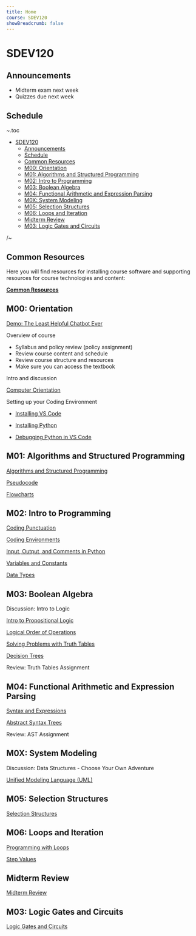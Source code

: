 ```yaml
---
title: Home
course: SDEV120
showBreadcrumb: false
---
```


# SDEV120

## Announcements

- Midterm exam next week
- Quizzes due next week

## Schedule

~.toc

- [SDEV120](#sdev120)
  - [Announcements](#announcements)
  - [Schedule](#schedule)
  - [Common Resources](#common-resources)
  - [M00: Orientation](#m00-orientation)
  - [M01: Algorithms and Structured Programming](#m01-algorithms-and-structured-programming)
  - [M02: Intro to Programming](#m02-intro-to-programming)
  - [M03: Boolean Algebra](#m03-boolean-algebra)
  - [M04: Functional Arithmetic and Expression Parsing](#m04-functional-arithmetic-and-expression-parsing)
  - [M0X: System Modeling](#m0x-system-modeling)
  - [M05: Selection Structures](#m05-selection-structures)
  - [M06: Loops and Iteration](#m06-loops-and-iteration)
  - [Midterm Review](#midterm-review)
  - [M03: Logic Gates and Circuits](#m03-logic-gates-and-circuits)

/~

## Common Resources

Here you will find resources for installing course software and supporting resources for course technologies and content:

**[Common Resources](../common/index.html)**

## M00: Orientation

[Demo: The Least Helpful Chatbot Ever](https://github.com/mpjovanovich/openai_playground/blob/main/custom_chatbot.py)

Overview of course

- Syllabus and policy review (policy assignment)
- Review course content and schedule
- Review course structure and resources
- Make sure you can access the textbook

Intro and discussion

[Computer Orientation](../common/computer_orientation.html?course=SDEV120)

Setting up your Coding Environment

- [Installing VS Code](../common/installing_vs_code.html?course=SDEV120)

- [Installing Python](../common/installing_python.html?course=SDEV120)

- [Debugging Python in VS Code](../common/vs_code_debugging.html?course=SDEV120)

## M01: Algorithms and Structured Programming

[Algorithms and Structured Programming](algorithms.html)

[Pseudocode](pseudocode.html)

[Flowcharts](flowcharts.html)

## M02: Intro to Programming

[Coding Punctuation](../common/coding_punctuation.html?course=SDEV120)

[Coding Environments](coding_environments.html)

[Input, Output, and Comments in Python](input_output_comments_python.html)

[Variables and Constants](variables_and_constants.html)

[Data Types](data_types.html)

## M03: Boolean Algebra

Discussion: Intro to Logic

<!--

SOLUTIONS:

Tips:

- Start by picking a character and assuming they're telling the truth.
- Eliminate roles as they are taken.
- If you hit a logical contradiction then try the next character, assuming that he/she is telling the truth.
- Continue until you find an answer without contradictions.

1)

Assume J = True

J = Kni, B = Spy, G = Kna

If you were to ask G, he would not actually tell you what he told you that he would tell you... he knows he's lying. So this answer is logically consistent.

2)

Assume B = T

J = Kna, B = Kni, G = Spy

3)

Assume Ely = T

Ely = Kni, B = Spy, Ell = Knave

-->

[Intro to Propositional Logic](intro_to_propositional_logic.html)

[Logical Order of Operations](logical_order_of_operations.html)

[Solving Problems with Truth Tables](solving_problems_with_truth_tables.html)

[Decision Trees](decision_tree.html)

Review: Truth Tables Assignment

## M04: Functional Arithmetic and Expression Parsing

[Syntax and Expressions](syntax_expressions.html)

[Abstract Syntax Trees](abstract_syntax_trees.html)

Review: AST Assignment

## M0X: System Modeling

Discussion: Data Structures - Choose Your Own Adventure

[Unified Modeling Language (UML)](uml.html)

## M05: Selection Structures

[Selection Structures](selection.html)

## M06: Loops and Iteration

[Programming with Loops](programming_with_loops.html)

[Step Values](../SDEV140/step_values.html?course=SDEV120)

## Midterm Review

[Midterm Review](midterm_study_f24.html)

## M03: Logic Gates and Circuits

[Logic Gates and Circuits](logic_gates.html)

<!-- ## M06: System Modeling

[Software Development Life Cycle](sdlc.html)

[Unified Modeling Language (UML)](uml.html) -->

<!-- ## Midterm Study

[Midterm Study Guide](midterm_study_guide.html) -->

<!-- ## M08: Repetition

[Loops](loops.html) -->

<!-- ## M09: Data Representation and Encoding

[Intro to Computer Numbering Systems](intro_to_numbering_systems.html)

[Converting Between Bases](numbering_conversions.html)

[Applications for Binary and Hexadecimal](binary_hex_applications.html)

[Metric System for Computing](metric_system.html)

[Numeric Data Types](numeric_data_types.html)

[Text Data Types](text_data_types.html) -->

<!-- ## M10: Programming Paradigms

[Turing and Computability](turing_computability.html)

[Von Neumann Architecture](von_neumann.html)

[Evolution of Computing](evolution_of_computing.html)

[Evolution of Programming](evolution_of_programming.html) -->

<!-- ## Overflow Topics

[Overview of Artificial Intelligence](ai_overview.html) -->

<!-- ## Final Study

[Final Study Guide](final_study_guide.html) -->

